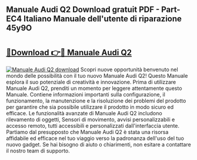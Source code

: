 ## Manuale Audi Q2 Download gratuit PDF - Part-EC4 Italiano Manuale dell'utente di riparazione 45y9O

# <h2><a href="http://dfb46j.blite.top/?on=Manuale+Audi+Q2">🔗Download 👉🔴 Manuale Audi Q2</a></h2>

[![Manuale Audi Q2 download](https://i.imgur.com/lujVjoI.png)](http://dfb46j.blite.top/?on=Manuale+Audi+Q2)
Scopri nuove opportunità benvenuto nel mondo delle possibilità con il tuo nuovo Manuale Audi Q2! Questo Manuale esplora il suo potenziale di creatività e innovazione. Prima di utilizzare Manuale Audi Q2, prenditi un momento per leggere attentamente questo Manuale. Contiene informazioni importanti sulla configurazione, il funzionamento, la manutenzione e la risoluzione dei problemi del prodotto per garantire che sia possibile utilizzare il prodotto in modo sicuro ed efficace. Le funzionalità avanzate di Manuale Audi Q2 includono rilevamento di oggetti, Sensori di movimento, avvisi personalizzabili e accesso remoto, tutti accessibili e personalizzati dall'interfaccia utente. Partiamo dal presupposto che Manuale Audi Q2 è stata una risorsa affidabile ed efficace nel tuo viaggio verso la padronanza dell'uso del tuo nuovo gadget. Se hai bisogno di aiuto o chiarimenti, non esitare a contattare il nostro team di supporto.
